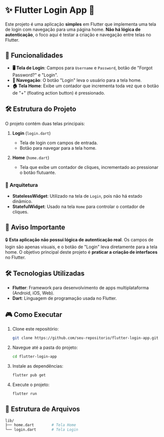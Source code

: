 # ✨ Flutter Login App 📱

Este projeto é uma aplicação **simples** em Flutter que implementa uma tela de login com navegação para uma página home. **Não há lógica de autenticação**, o foco aqui é testar a criação e navegação entre telas no Flutter.

## 🚀 Funcionalidades

- **🖥️ Tela de Login**: Campos para `Username` e `Password`, botão de "Forgot Password?" e "Login".
- **🔄 Navegação**: O botão "Login" leva o usuário para a tela home.
- **🏠 Tela Home**: Exibe um contador que incrementa toda vez que o botão de "+" (floating action button) é pressionado.

## 🛠️ Estrutura do Projeto

O projeto contém duas telas principais:

1. **Login** (`login.dart`)
    - Tela de login com campos de entrada.
    - Botão para navegar para a tela home.
    
2. **Home** (`home.dart`)
    - Tela que exibe um contador de cliques, incrementado ao pressionar o botão flutuante.

### 🧠 Arquitetura

- **StatelessWidget**: Utilizado na tela de `Login`, pois não há estado dinâmico.
- **StatefulWidget**: Usado na tela `Home` para controlar o contador de cliques.

## 🚫 Aviso Importante

🔒 **Esta aplicação não possui lógica de autenticação real**. Os campos de login são apenas visuais, e o botão de "Login" leva diretamente para a tela home. O objetivo principal deste projeto é **praticar a criação de interfaces** no Flutter.

## 🛠️ Tecnologias Utilizadas

- **Flutter**: Framework para desenvolvimento de apps multiplataforma (Android, iOS, Web).
- **Dart**: Linguagem de programação usada no Flutter.

## 🎮 Como Executar

1. Clone este repositório:
   ```bash
   git clone https://github.com/seu-repositorio/flutter-login-app.git
   ```
   
2. Navegue até a pasta do projeto:
   ```bash
   cd flutter-login-app
   ```

3. Instale as dependências:
   ```bash
   flutter pub get
   ```

4. Execute o projeto:
   ```bash
   flutter run

## 📂 Estrutura de Arquivos

```bash
lib/
├── home.dart        # Tela Home
└── login.dart       # Tela Login
```

